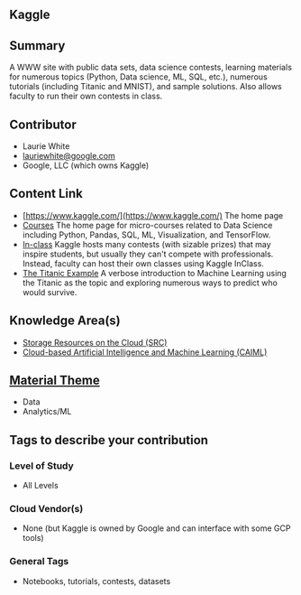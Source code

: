 ## Kaggle

## Summary

A WWW site with public data sets, data science contests, learning materials for 
numerous topics (Python, Data science, ML, SQL, etc.), numerous tutorials (including Titanic and MNIST), 
and sample solutions.  Also allows faculty to run their own contests in class.


## Contributor

- Laurie White
- lauriewhite@google.com
- Google, LLC (which owns Kaggle)

## Content Link

- [https://www.kaggle.com/](https://www.kaggle.com/) The home page
- [Courses](https://www.kaggle.com/learn/overview) The home page for micro-courses related to 
Data Science including Python, Pandas, SQL, ML, Visualization, and TensorFlow.
- [In-class](https://www.kaggle.com/about/inclass/overview) Kaggle hosts many contests (with sizable prizes) that may inspire students, 
but usually they can't compete with professionals.  Instead, faculty can host their own classes using Kaggle InClass.
- [The Titanic Example](https://www.kaggle.com/eraaz1/a-comprehensive-guide-to-titanic-machine-learning) A verbose introduction
to Machine Learning using the Titanic as the topic and exploring numerous ways to predict who would survive.


## Knowledge Area(s)

- [Storage Resources on the Cloud (SRC)](/Core/KAs/SRC.md)
- [Cloud-based Artificial Intelligence and Machine Learning (CAIML)](/Core/KAs/CAIML.md)

## [Material Theme](/Core/Themes.md) 

- Data
- Analytics/ML

## Tags to describe your contribution
### Level of Study

- All Levels

### Cloud Vendor(s)

- None (but Kaggle is owned by Google and can interface with some GCP tools)

### General Tags

- Notebooks, tutorials, contests, datasets
